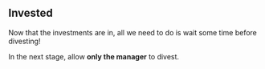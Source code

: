 ## Invested <emoji id="hourglass_flowing_sand" />

Now that the investments are in, all we need to do is wait some time before divesting! 

In the next stage, allow __only the manager__ to divest.